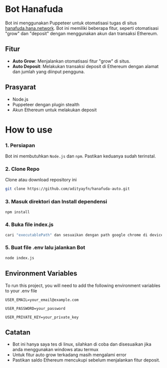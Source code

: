 # Bot Hanafuda 

Bot ini menggunakan Puppeteer untuk otomatisasi tugas di situs [hanafuda.hana.network](https://hanafuda.hana.network). Bot ini memiliki beberapa fitur, seperti otomatisasi "grow" dan "deposit" dengan menggunakan akun dan transaksi Ethereum.

## Fitur

- **Auto Grow**: Menjalankan otomatisasi fitur "grow" di situs.
- **Auto Deposit**: Melakukan transaksi deposit di Ethereum dengan alamat dan jumlah yang diinput pengguna.

## Prasyarat

- Node.js
- Puppeteer dengan plugin stealth
- Akun Ethereum untuk melakukan deposit

# How to use

### 1. Persiapan 

Bot ini membutuhkan `Node.js` dan `npm`. Pastikan keduanya sudah terinstal.

### 2. Clone Repo

Clone atau download repository ini


```bash
git clone https://github.com/adityayfn/hanafuda-auto.git 
```

### 3. Masuk direktori dan Install dependensi

```bash
npm install    
```

### 4. Buka file index.js

```bash
cari "executablePath" dan sesuaikan dengan path google chrome di devices anda
```


### 5. Buat file .env lalu jalankan Bot

```bash
node index.js
```

## Environment Variables

To run this project, you will need to add the following environment variables to your .env file

`USER_EMAIL=your_email@example.com`

`USER_PASSWORD=your_password`

`USER_PRIVATE_KEY=your_private_key`





## Catatan 
* Bot ini hanya saya tes di linux, silahkan di coba dan disesuaikan jika anda menggunakan windows atau termux
* Untuk fitur auto grow terkadang masih mengalami error
* Pastikan saldo Ethereum mencukupi sebelum menjalankan fitur deposit.
